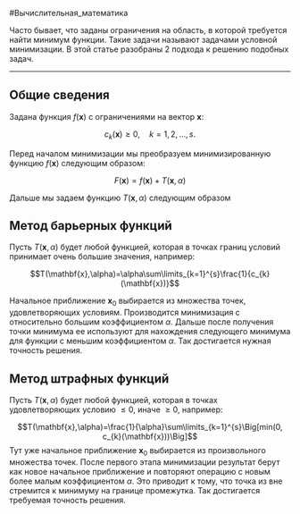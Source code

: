 #Вычислительная_математика 

Часто бывает, что заданы ограничения на область, в которой требуется найти минимум функции. Такие задачи называют задачами условной минимизации. В этой статье разобраны 2 подхода к решению подобных задач.

---

## Общие сведения

Задана функция $f(\mathbf{x})$ с ограничениями на вектор $\mathbf{x}$:

$$c_{k}(\mathbf{x})\geq 0,\quad k=1,2,\dots,s.$$

Перед началом минимизации мы преобразуем минимизированную функцию  $f(\mathbf{x})$ следующим образом:

$$F(\mathbf{x}) = f(\mathbf{x}) + T(\mathbf{x},\alpha)$$

Дальше мы задаем функцию $T(\mathbf{x},\alpha)$ следующим образом

## Метод барьерных функций

Пусть $T(\mathbf{x},\alpha)$ будет любой функцией, которая в точках границ условий принимает очень большие значения, например:

$$T(\mathbf{x},\alpha)=\alpha\sum\limits_{k=1}^{s}\frac{1}{c_{k}(\mathbf{x})}$$

Начальное приближение $\mathbf{x}_{0}$ выбирается из множества точек, удовлетворяющих условиям. Производится минимизация с относительно большим коэффициентом $\alpha$. Дальше после получения точки минимума ее используют для нахождения следующего минимума для функции с меньшим коэффициентом $\alpha$. Так достигается нужная точность решения.

## Метод штрафных функций

Пусть $T(\mathbf{x},\alpha)$ будет любой функцией, которая в точках удовлетворяющих условию $\leq 0$, иначе $\geq 0$, например:

$$T(\mathbf{x},\alpha)=\frac{1}{\alpha}\sum\limits_{k=1}^{s}\Big[min(0, c_{k}(\mathbf{x}))\Big]$$
Тут уже начальное приближение $\mathbf{x}_{0}$ выбирается из произвольного множества точек. После первого этапа минимизации результат берут как новое начальное приближение и повторяют операцию с новым более малым коэффициентом $\alpha$. Это приводит к тому, что точка из вне стремится к минимуму на границе промежутка. Так достигается требуемая точность решения.


